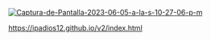 <a href="https://ibb.co/hWQwMJT"><img src="https://i.ibb.co/xj9dstr/Captura-de-Pantalla-2023-06-05-a-la-s-10-27-06-p-m.png" alt="Captura-de-Pantalla-2023-06-05-a-la-s-10-27-06-p-m" border="0"></a>

https://ipadios12.github.io/v2/index.html
